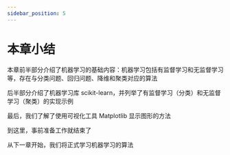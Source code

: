 ```yaml
---
sidebar_position: 5
---
```


# 本章小结

本章前半部分介绍了机器学习的基础内容：机器学习包括有监督学习和无监督学习等，存在与分类问题、回归问题、降维和聚类对应的算法

后半部分介绍了机器学习库 scikit-learn，并列举了有监督学习（分类）和无监督学习（聚类）的实现示例

最后，我们了解了使用可视化工具 Matplotlib 显示图形的方法

到这里，事前准备工作就结束了

从下一章开始，我们将正式学习机器学习的算法